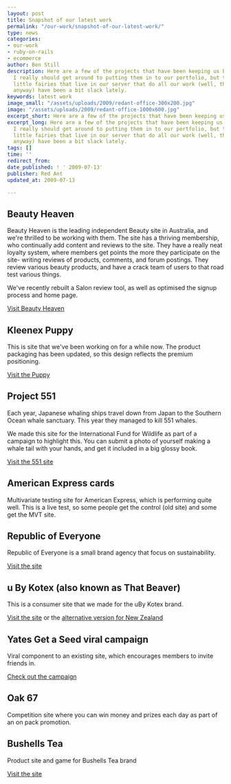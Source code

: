 ```yaml
---
layout: post
title: Snapshot of our latest work
permalink: "/our-work/snapshot-of-our-latest-work/"
type: news
categories:
- our-work
- ruby-on-rails
- ecommerce
author: Ben Still
description: Here are a few of the projects that have been keeping us busy lately.
  I really should get around to putting them in to our portfolio, but the army of
  little fairies that live in our server that do all our work (well, the hard stuff
  anyway) have been a bit slack lately.
keywords: latest work
image_small: "/assets/uploads/2009/redant-office-300x200.jpg"
image: "/assets/uploads/2009/redant-office-1000x600.jpg"
excerpt_short: Here are a few of the projects that have been keeping us busy lately
excerpt_long: Here are a few of the projects that have been keeping us busy lately.
  I really should get around to putting them in to our portfolio, but the army of
  little fairies that live in our server that do all our work (well, the hard stuff
  anyway) have been a bit slack lately.
tags: []
time: ''
redirect_from:
date_published: ! ' 2009-07-13'
publisher: Red Ant
updated_at: 2009-07-13

---
```

## Beauty Heaven

Beauty Heaven is the leading independent Beauty site in Australia, and we're thrilled to be working with them. The site has a thriving membership, who continually add content and reviews to the site. They have a really neat loyalty system, where members get points the more they participate on the site- writing reviews of products, comments, and forum postings. They review various beauty products, and have a crack team of users to that road test various things.

We've recently rebuilt a Salon review tool, as well as optimised the signup process and home page.

[Visit Beauty Heaven](http://www.beautyheaven.com.au)

## Kleenex Puppy

This is site that we've been working on for a while now. The product packaging has been updated, so this design reflects the premium positioning.

[Visit the Puppy](http://www.kleenexpuppy.com.au)

## Project 551

Each year, Japanese whaling ships travel down from Japan to the Southern Ocean whale sanctuary. This year they managed to kill 551 whales.

We made this site for the International Fund for Wildlife as part of a campaign to highlight this. You can submit a photo of yourself making a whale tail with your hands, and get it included in a big glossy book.

[Visit the 551 site](http://www.project551.org)

## American Express cards

Multivariate testing site for American Express, which is performing quite well. This is a live test, so some people get the control (old site) and some get the MVT site.

## Republic of Everyone

Republic of Everyone is a small brand agency that focus on sustainability.

[Visit the site](http://www.republicofeveryone.com)

## u By Kotex (also known as That Beaver)

This is a consumer site that we made for the uBy Kotex brand.

[Visit the site](http://www.ubykotex.com.au) or the [alternative version for New Zealand](http://www.ubykotex.co.nz)

## Yates Get a Seed viral campaign

Viral component to an existing site, which encourages members to invite friends in.

[Check out the campaign](http://www.yates.com.au)

## Oak 67

Competition site where you can win money and prizes each day as part of an on pack promotion.

## Bushells Tea

Product site and game for Bushells Tea brand

[Visit the site](http://www.bushells.com.au)